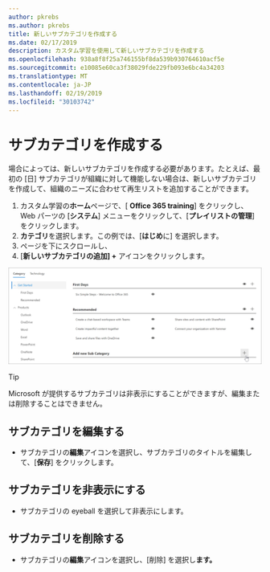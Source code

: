 ```yaml
---
author: pkrebs
ms.author: pkrebs
title: 新しいサブカテゴリを作成する
ms.date: 02/17/2019
description: カスタム学習を使用して新しいサブカテゴリを作成する
ms.openlocfilehash: 938a8f8f25a746155bf8da539b930764610acf5e
ms.sourcegitcommit: e10085e60ca3f38029fde229fb093e6bc4a34203
ms.translationtype: MT
ms.contentlocale: ja-JP
ms.lasthandoff: 02/19/2019
ms.locfileid: "30103742"
---
```

# <a name="create-a-subcategory"></a>サブカテゴリを作成する 
場合によっては、新しいサブカテゴリを作成する必要があります。たとえば、最初の [日] サブカテゴリが組織に対して機能しない場合は、新しいサブカテゴリを作成して、組織のニーズに合わせて再生リストを追加することができます。 

1. カスタム学習の**ホーム**ページで、[ **Office 365 training**] をクリックし、Web パーツの [**システム**] メニューをクリックして、[**プレイリストの管理**] をクリックします。 
2. **カテゴリ**を選択します。この例では、[**はじめ**に] を選択します。  
3. ページを下にスクロールし、 
3. [**新しいサブカテゴリの追加] +** アイコンをクリックします。  

![cg-newsubcategory](media/cg-newsubcategory.png)

> [!TIP]
> Microsoft が提供するサブカテゴリは非表示にすることができますが、編集または削除することはできません。 

## <a name="edit-a-subcategory"></a>サブカテゴリを編集する
- サブカテゴリの**編集**アイコンを選択し、サブカテゴリのタイトルを編集して、[**保存**] をクリックします。

## <a name="hide-a-subcategory"></a>サブカテゴリを非表示にする
- サブカテゴリの eyeball を選択して非表示にします。 

## <a name="delete-a-subcategory"></a>サブカテゴリを削除する
- サブカテゴリの**編集**アイコンを選択し、[削除] を選択し**ます。** 
